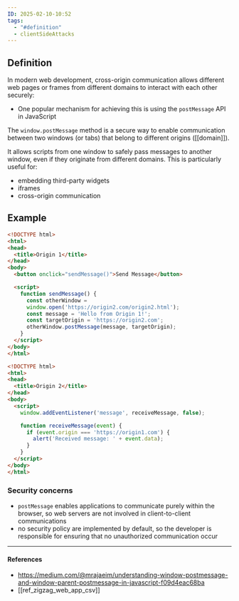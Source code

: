```yaml
---
ID: 2025-02-10-10:52
tags:
  - "#definition"
  - clientSideAttacks
---
```

## Definition

In modern web development, cross-origin communication allows different web pages or frames from different domains to interact with each other securely:
- One popular mechanism for achieving this is using the `postMessage` API in JavaScript

The `window.postMessage` method is a secure way to enable communication between two windows (or tabs) that belong to different origins ([[domain]]).

It allows scripts from one window to safely pass messages to another window, even if they originate from different domains. This is particularly useful for:
- embedding third-party widgets
- iframes
- cross-origin communication

## Example

```html
<!DOCTYPE html>
<html>
<head>
  <title>Origin 1</title>
</head>
<body>
  <button onclick="sendMessage()">Send Message</button>

  <script>
    function sendMessage() {
      const otherWindow =   
      window.open('https://origin2.com/origin2.html');
      const message = 'Hello from Origin 1!';
      const targetOrigin = 'https://origin2.com';
      otherWindow.postMessage(message, targetOrigin);
    }
  </script>
</body>
</html>
```

```html
<!DOCTYPE html>
<html>
<head>
  <title>Origin 2</title>
</head>
<body>
  <script>
    window.addEventListener('message', receiveMessage, false);

    function receiveMessage(event) {
      if (event.origin === 'https://origin1.com') {
        alert('Received message: ' + event.data);
      }
    }
  </script>
</body>
</html>
```

### Security concerns

- `postMessage` enables applications to communicate purely within the browser, so web servers are not involved in client-to-client communications
- no security policy are implemented by default, so the developer is responsible for ensuring that no unauthorized communication occur


---
#### References
- https://medium.com/@mrajaeim/understanding-window-postmessage-and-window-parent-postmessage-in-javascript-f09d4eac68ba
- [[ref_zigzag_web_app_csv]]
